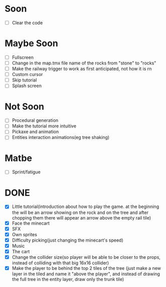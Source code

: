 # Soon
- [ ] Clear the code

# Maybe Soon
- [ ] Fullscreen
- [ ] Change in the map.tmx file name of the rocks from "stone" to "rocks"
- [ ] Make the railway trigger to work as first anticipated, not how it is rn
- [ ] Custom cursor
- [ ] Skip tutorial
- [ ] Splash screen

# Not Soon
- [ ] Procedural generation
- [ ] Make the tutorial more intuitive
- [ ] Pickaxe and animation
- [ ] Entities interaction animations(eg tree shaking)

# Matbe
- [ ] Sprint/fatigue


# DONE
- [x] Little tutorial(introduction about how to play the game. at the beginning the will be an arrow showing on the rock and on the tree and after chopping them there will appear an arrow above the empty rail tile)
- [x] Face the minecart
- [x] SFX
- [x] Own sprites
- [x] Difficulty picking(just changing the minecart's speed)
- [x] Music
- [x] The cart
- [x] Change the collider size(so player will be able to be closer to the props, instead of colliding with that big 16x16 collider)
- [x] Make the player to be behind the top 2 tiles of the tree (just make a new layer in the tiled and name it "above the player", and instead of drawing the full tree in the entity layer, draw only the trunk tile)

